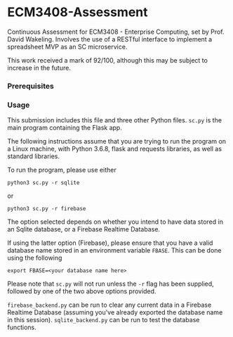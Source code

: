 # ECM3408-Assessment
Continuous Assessment for ECM3408 - Enterprise Computing, set by Prof. David Wakeling. Involves the use of a RESTful interface to implement a spreadsheet MVP as an SC microservice. 

This work received a mark of 92/100, although this may be subject to increase in the future.

### Prerequisites

### Usage

This submission includes this file and three other Python files. `sc.py` is the main program containing the Flask app.

The following instructions assume that you are trying to run the program on a Linux machine, with Python 3.6.8, flask and requests libraries, as well as standard libraries.

To run the program, please use either

```
python3 sc.py -r sqlite
```

or

```
python3 sc.py -r firebase
```

The option selected depends on whether you intend to have data stored in an Sqlite database, or a Firebase Realtime Database.

If using the latter option (Firebase), please ensure that you have a valid database name stored in an environment variable `FBASE`. This can be done using the following

```
export FBASE=<your database name here>
```

Please note that `sc.py` will not run unless the `-r` flag has been supplied, followed by one of the two above options provided.

`firebase_backend.py` can be run to clear any current data in a Firebase Realtime Database (assuming you've already exported the database name in this session). `sqlite_backend.py` can be run to test the database functions.
